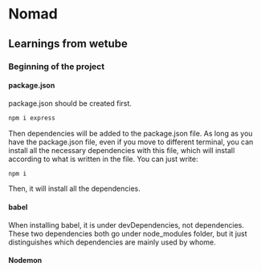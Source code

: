 # Nomad

## Learnings from wetube

### Beginning of the project

#### package.json
package.json should be created first.
```bash
npm i express
```
Then dependencies will be added to the package.json file.
As long as you have the package.json file, even if you move to different terminal, you can install all the necessary dependencies with this file, which will install according to what is written in the file. You can just write:
```bash
npm i
```
Then, it will install all the dependencies.

#### babel
When installing babel, it is under devDependencies, not dependencies. These two dependencies both go under node_modules folder, but it just distinguishes which dependencies are mainly used by whome.

#### Nodemon

